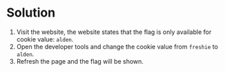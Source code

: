 # Solution
1. Visit the website, the website states that the flag is only available for cookie value: `alden`.
2. Open the developer tools and change the cookie value from `freshie` to `alden`.
3. Refresh the page and the flag will be shown.